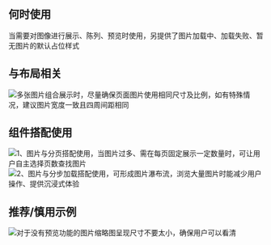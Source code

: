 ## 何时使用

当需要对图像进行展示、陈列、预览时使用，另提供了图片加载中、加载失败、暂无图片的默认占位样式

## 与布局相关

![多张图片组合展示时，尽量确保页面图片使用相同尺寸及比例，如有特殊情况，建议图片宽度一致且四周间距相同](01)

## 组件搭配使用

![1、图片与分页搭配使用，当图片过多、需在每页固定展示一定数量时，可让用户自主选择页数查找图片](02)
![2、图片与分步加载搭配使用，可形成图片瀑布流，浏览大量图片时能减少用户操作、提供沉浸式体验](03)

## 推荐/慎用示例

![对于没有预览功能的图片缩略图呈现尺寸不要太小，确保用户可以看清](04)
